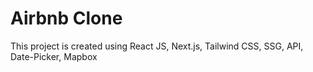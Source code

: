 # Airbnb Clone
This project is created using React JS, Next.js, Tailwind CSS, SSG, API, Date-Picker, Mapbox
